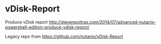 vDisk-Report
============

Produce vDisk report http://stevenpoitras.com/2014/07/advanced-nutanix-powershell-edition-produce-vdisk-report/

Legacy repo from https://github.com/nutanix/vDisk-Report
